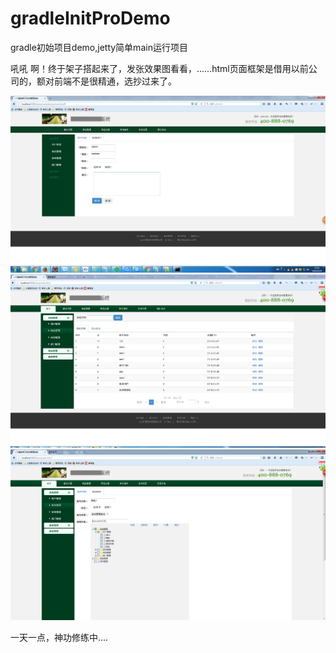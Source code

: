 # gradleInitProDemo
gradle初始项目demo,jetty简单main运行项目


吼吼 啊！终于架子搭起来了，发张效果图看看，......html页面框架是借用以前公司的，额对前端不是很精通，选抄过来了。

![图1](/doc/imgEffect/20160520174203.png)
![图2](/doc/imgEffect/20160607140339.png)
![图3](/doc/imgEffect/20160607140425.png)

一天一点，神功修练中....